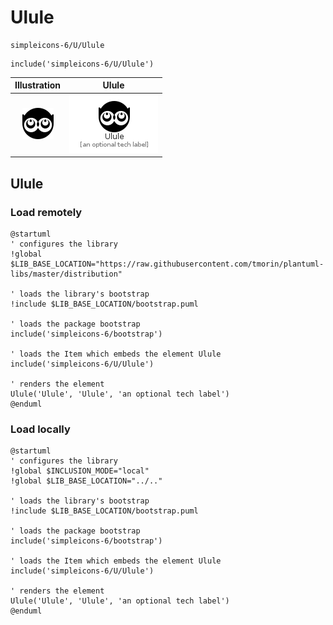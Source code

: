 # Ulule


```text
simpleicons-6/U/Ulule
```

```text
include('simpleicons-6/U/Ulule')
```



| Illustration | Ulule |
| :---: | :---: |
| ![illustration for Illustration](../../simpleicons-6/U/Ulule.png) | ![illustration for Ulule](../../simpleicons-6/U/Ulule.Local.png) |




## Ulule

### Load remotely
```plantuml
@startuml
' configures the library
!global $LIB_BASE_LOCATION="https://raw.githubusercontent.com/tmorin/plantuml-libs/master/distribution"

' loads the library's bootstrap
!include $LIB_BASE_LOCATION/bootstrap.puml

' loads the package bootstrap
include('simpleicons-6/bootstrap')

' loads the Item which embeds the element Ulule
include('simpleicons-6/U/Ulule')

' renders the element
Ulule('Ulule', 'Ulule', 'an optional tech label')
@enduml
```

### Load locally
```plantuml
@startuml
' configures the library
!global $INCLUSION_MODE="local"
!global $LIB_BASE_LOCATION="../.."

' loads the library's bootstrap
!include $LIB_BASE_LOCATION/bootstrap.puml

' loads the package bootstrap
include('simpleicons-6/bootstrap')

' loads the Item which embeds the element Ulule
include('simpleicons-6/U/Ulule')

' renders the element
Ulule('Ulule', 'Ulule', 'an optional tech label')
@enduml
```


